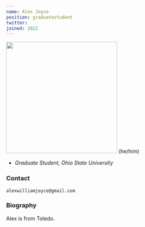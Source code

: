 ```yaml
---
name: Alex Joyce
position: graduatestudent
twitter: 
joined: 2022
---
```


<img width="300" src="{{site.baseurl}}/images/people/joyce_headshot.jpg" data-action="zoom">
(he/him)

- _Graduate Student, Ohio State University_<br>


### Contact

<i class="fa fa-envelope-o"></i> `alexwilliamjoyce@gmail.com`

### Biography

Alex is from Toledo. 
